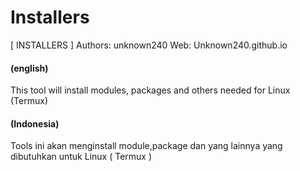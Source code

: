 # Installers
[ INSTALLERS ]
Authors: unknown240
Web: Unknown240.github.io

#### (english) #### 
This tool will install modules, packages and others needed for Linux (Termux)

#### (Indonesia) ####
Tools ini akan menginstall module,package dan yang lainnya yang dibutuhkan untuk Linux ( Termux )
